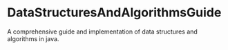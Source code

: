 # DataStructuresAndAlgorithmsGuide
A comprehensive guide and implementation of data structures and algorithms in java.
